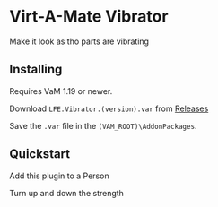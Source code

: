 # Virt-A-Mate Vibrator

Make it look as tho parts are vibrating

## Installing

Requires VaM 1.19 or newer.

Download `LFE.Vibrator.(version).var` from [Releases](https://github.com/lfe999/VamVibrator/releases)

Save the `.var` file in the `(VAM_ROOT)\AddonPackages`.

## Quickstart

Add this plugin to a Person

Turn up and down the strength